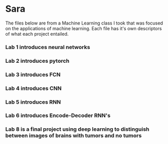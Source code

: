 # Sara
The files below are from a Machine Learning class I took that was focused on the applications of machine learning.
Each file has it's own descriptors of what each project entailed.

### Lab 1 introduces neural networks
### Lab 2 introduces pytorch
### Lab 3 introduces FCN
### Lab 4 introduces CNN
### Lab 5 introduces RNN
### Lab 6 introduces Encode-Decoder RNN's
### Lab 8 is a final project using deep learning to distinguish between images of brains with tumors and no tumors
